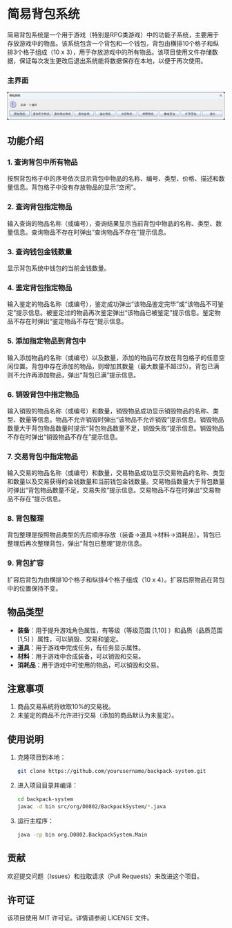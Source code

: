 # 简易背包系统

简易背包系统是一个用于游戏（特别是RPG类游戏）中的功能子系统，主要用于存放游戏中的物品。该系统包含一个背包和一个钱包，背包由横排10个格子和纵排3个格子组成（10 x 3），用于存放游戏中的所有物品。该项目使用文件存储数据，保证每次发生更改后退出系统能将数据保存在本地，以便于再次使用。

### 主界面

![image](https://github.com/ReubenChe/Backpack/blob/main/img/PixPin_2024-08-05_10-39-37.png)
## 功能介绍

### 1. 查询背包中所有物品

按照背包格子中的序号依次显示背包中物品的名称、编号、类型、价格、描述和数量信息。背包格子中没有存放物品的显示“空闲”。

### 2. 查询背包指定物品

输入查询的物品名称（或编号），查询结果显示当前背包中物品的名称、类型、数量信息。查询物品不存在时弹出“查询物品不存在”提示信息。

### 3. 查询钱包金钱数量

显示背包系统中钱包的当前金钱数量。

### 4. 鉴定背包指定物品

输入鉴定的物品名称（或编号），鉴定成功弹出“该物品鉴定完毕”或“该物品不可鉴定”提示信息。被鉴定过的物品再次鉴定弹出“该物品已被鉴定”提示信息。鉴定物品不存在时弹出“鉴定物品不存在”提示信息。

### 5. 添加指定物品到背包中

输入添加物品的名称（或编号）以及数量，添加的物品可存放在背包格子的任意空闲位置。背包中存在添加的物品，则增加其数量（最大数量不超过5）。背包已满则不允许再添加物品，弹出“背包已满”提示信息。

### 6. 销毁背包中指定物品

输入销毁的物品名称（或编号）和数量，销毁物品成功显示销毁物品的名称、类型、数量等信息。物品不允许销毁时弹出“该物品不允许销毁”提示信息。销毁物品数量大于背包物品数量时提示“背包物品数量不足，销毁失败”提示信息。销毁物品不存在时弹出“销毁物品不存在”提示信息。

### 7. 交易背包中指定物品

输入交易的物品名称（或编号）和数量，交易物品成功显示交易物品的名称、类型和数量以及交易获得的金钱数量和当前钱包金钱数量。交易物品数量大于背包数量时弹出“背包物品数量不足，交易失败”提示信息。交易物品不存在时弹出“交易物品不存在”提示信息。

### 8. 背包整理

背包整理是按照物品类型的先后顺序存放（装备->道具->材料->消耗品）。背包已整理后再次整理背包，弹出“背包已整理”提示信息。

### 9. 背包扩容

扩容后背包为由横排10个格子和纵排4个格子组成（10 x 4）。扩容后原物品在背包中的位置保持不变。

## 物品类型

- **装备**：用于提升游戏角色属性，有等级（等级范围 [1,10] ）和品质（品质范围 [1,5] ）属性，可以销毁、交易和鉴定。
- **道具**：用于游戏中完成任务，有任务显示属性。
- **材料**：用于游戏中合成装备，可以销毁和交易。
- **消耗品**：用于游戏中可使用的物品，可以销毁和交易。

## 注意事项

1. 商品交易系统将收取10%的交易税。
2. 未鉴定的商品不允许进行交易（添加的商品默认为未鉴定）。

## 使用说明

1. 克隆项目到本地：

   ```bash
   git clone https://github.com/yourusername/backpack-system.git
   ```

2. 进入项目目录并编译：

   ```bash
   cd backpack-system
   javac -d bin src/org/D0802/BackpackSystem/*.java
   ```

3. 运行主程序：

   ```bash
   java -cp bin org.D0802.BackpackSystem.Main
   ```

## 贡献

欢迎提交问题（Issues）和拉取请求（Pull Requests）来改进这个项目。

## 许可证

该项目使用 MIT 许可证。详情请参阅 LICENSE 文件。
